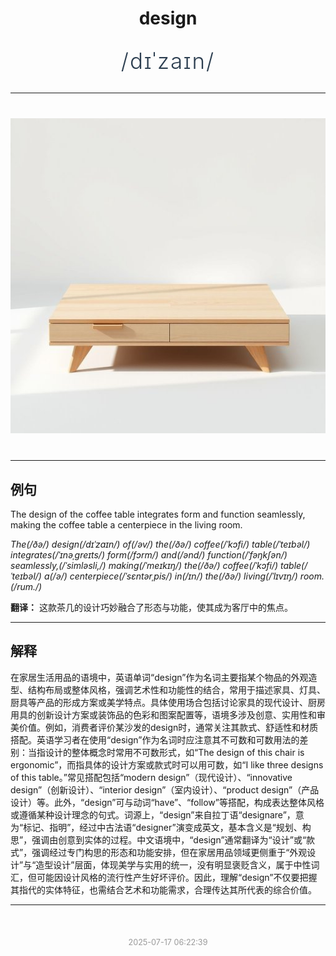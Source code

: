 <div align="center">

# design

<div style="margin: 30px 0;">
<h1 style="font-size: 2.5em; font-weight: 300; letter-spacing: 2px; margin: 0; color: #2c3e50;">
/dɪˈzaɪn/
</h1>
</div>

</div>

---

<div align="center" style="margin: 40px 0;">

![design](images/design.png)

</div>

---

## 例句

The design of the coffee table integrates form and function seamlessly, making the coffee table a centerpiece in the living room.

*The(/ðə/) design(/dɪˈzaɪn/) of(/əv/) the(/ðə/) coffee(/ˈkɔfi/) table(/ˈteɪbəl/) integrates(/ˈɪnəˌgreɪts/) form(/fɔrm/) and(/ənd/) function(/ˈfəŋkʃən/) seamlessly,(/ˈsimləsli,/) making(/ˈmeɪkɪŋ/) the(/ðə/) coffee(/ˈkɔfi/) table(/ˈteɪbəl/) a(/ə/) centerpiece(/ˈsɛntərˌpis/) in(/ɪn/) the(/ðə/) living(/ˈlɪvɪŋ/) room.(/rum./)*

**翻译：** 这款茶几的设计巧妙融合了形态与功能，使其成为客厅中的焦点。

---

## 解释

在家居生活用品的语境中，英语单词“design”作为名词主要指某个物品的外观造型、结构布局或整体风格，强调艺术性和功能性的结合，常用于描述家具、灯具、厨具等产品的形成方案或美学特点。具体使用场合包括讨论家具的现代设计、厨房用具的创新设计方案或装饰品的色彩和图案配置等，语境多涉及创意、实用性和审美价值。例如，消费者评价某沙发的design时，通常关注其款式、舒适性和材质搭配。英语学习者在使用“design”作为名词时应注意其不可数和可数用法的差别：当指设计的整体概念时常用不可数形式，如“The design of this chair is ergonomic”，而指具体的设计方案或款式时可以用可数，如“I like three designs of this table。”常见搭配包括“modern design”（现代设计）、“innovative design”（创新设计）、“interior design”（室内设计）、“product design”（产品设计）等。此外，“design”可与动词“have”、“follow”等搭配，构成表达整体风格或遵循某种设计理念的句式。词源上，“design”来自拉丁语“designare”，意为“标记、指明”，经过中古法语“designer”演变成英文，基本含义是“规划、构思”，强调由创意到实体的过程。中文语境中，“design”通常翻译为“设计”或“款式”，强调经过专门构思的形态和功能安排，但在家居用品领域更侧重于“外观设计”与“造型设计”层面，体现美学与实用的统一，没有明显褒贬含义，属于中性词汇，但可能因设计风格的流行性产生好坏评价。因此，理解“design”不仅要把握其指代的实体特征，也需结合艺术和功能需求，合理传达其所代表的综合价值。


---

<div align="center" style="margin-top: 50px;">
<small style="color: #999; font-size: 0.9em;">2025-07-17 06:22:39</small>
</div>
